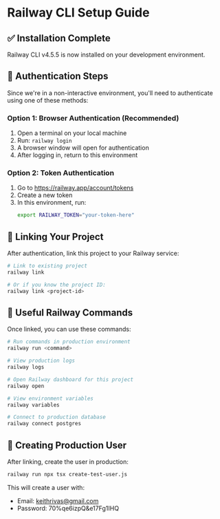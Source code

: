 # Railway CLI Setup Guide

## ✅ Installation Complete
Railway CLI v4.5.5 is now installed on your development environment.

## 🔐 Authentication Steps

Since we're in a non-interactive environment, you'll need to authenticate using one of these methods:

### Option 1: Browser Authentication (Recommended)
1. Open a terminal on your local machine
2. Run: `railway login`
3. A browser window will open for authentication
4. After logging in, return to this environment

### Option 2: Token Authentication
1. Go to https://railway.app/account/tokens
2. Create a new token
3. In this environment, run:
   ```bash
   export RAILWAY_TOKEN="your-token-here"
   ```

## 🔗 Linking Your Project

After authentication, link this project to your Railway service:

```bash
# Link to existing project
railway link

# Or if you know the project ID:
railway link <project-id>
```

## 🚀 Useful Railway Commands

Once linked, you can use these commands:

```bash
# Run commands in production environment
railway run <command>

# View production logs
railway logs

# Open Railway dashboard for this project
railway open

# View environment variables
railway variables

# Connect to production database
railway connect postgres
```

## 📝 Creating Production User

After linking, create the user in production:

```bash
railway run npx tsx create-test-user.js
```

This will create a user with:
- Email: keithrivas@gmail.com
- Password: 70%qe6izpQ&e17Fg1IHQ